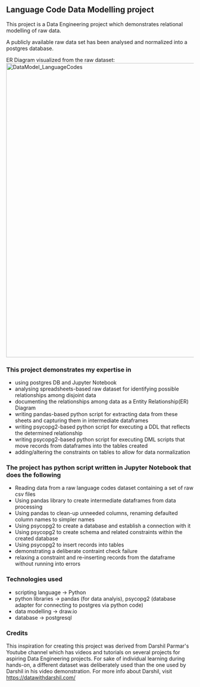 ## Language Code Data Modelling project

This project is a Data Engineering project which demonstrates relational modelling of raw data.

A publicly available raw data set has been analysed and normalized into a postgres database.


ER Diagram visualized from the raw dataset:
<img width="791" alt="DataModel_LanguageCodes" src="https://github.com/coder-gagan/language-codes-modelling/assets/141386400/77e673a1-f068-465c-8094-f9e4fc650cea">


### This project demonstrates my expertise in
- using postgres DB and Jupyter Notebook
- analysing spreadsheets-based raw dataset for identifying possible relationships among disjoint data
- documenting the relationships among data as a Entity Relationship(ER) Diagram
- writing pandas-based python script for extracting data from these sheets and capturing them in intermediate dataframes
- writing psycopg2-based python script for executing a DDL that reflects the determined relationship
- writing psycopg2-based python script for executing DML scripts that move records from dataframes into the tables created
- adding/altering the constraints on tables to allow for data normalization


### The project has python script written in Jupyter Notebook that does the following
- Reading data from a raw language codes dataset containing a set of raw csv files
- Using pandas library to create intermediate dataframes from data processing
- Using pandas to clean-up unneeded columns, renaming defaulted column names to simpler names
- Using psycopg2 to create a database and establish a connection with it
- Using psycopg2 to create schema and related constraints within the created database
- Using psycopg2 to insert records into tables
- demonstrating a deliberate contraint check failure
- relaxing a constraint and re-inserting records from the dataframe without running into errors


### Technologies used
- scripting language -> Python
- python libraries -> pandas (for data analyis), psycopg2 (database adapter for connecting to postgres via python code)
- data modelling -> draw.io
- database -> postgresql


### Credits
This inspiration for creating this project was derived from Darshil Parmar's Youtube channel which has videos and tutorials on several projects for aspiring Data Engineering projects. For sake of individual learning during hands-on, a different dataset was deliberately used than the one used by Darshil in his video demonstration. For more info about Darshil, visit https://datawithdarshil.com/
